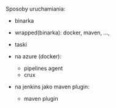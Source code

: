 Sposoby uruchamiania:
- binarka
- wrapped(binarka): docker, maven, ...,
- taski

- na azure (docker):
    - pipelines agent
    - crux
- na jenkins jako maven plugin:
    - maven plugin